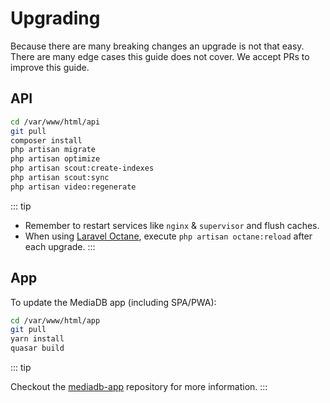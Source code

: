 # Upgrading

Because there are many breaking changes an upgrade is not that easy. There are many edge cases this guide does not cover. We accept PRs to improve this guide.

## API

```bash
cd /var/www/html/api
git pull
composer install
php artisan migrate
php artisan optimize
php artisan scout:create-indexes
php artisan scout:sync
php artisan video:regenerate
```

::: tip

- Remember to restart services like `nginx` & `supervisor` and flush caches.
- When using [Laravel Octane](https://laravel.com/docs/9.x/octane), execute `php artisan octane:reload` after each upgrade.
  :::

## App

To update the MediaDB app (including SPA/PWA):

```bash
cd /var/www/html/app
git pull
yarn install
quasar build
```

::: tip

Checkout the [mediadb-app](https://github.com/francoism90/mediadb-app) repository for more information.
:::
